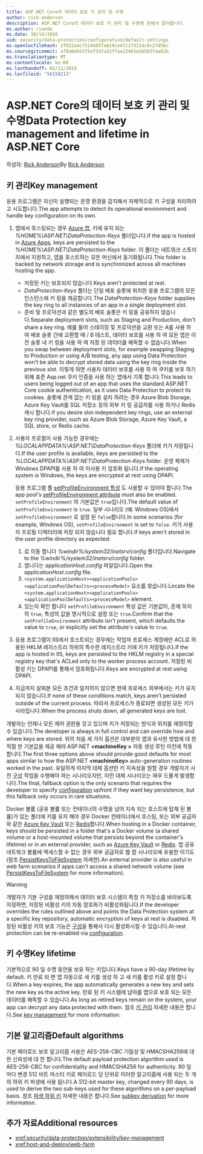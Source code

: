 ```yaml
---
title: ASP.NET Core의 데이터 보호 키 관리 및 수명
author: rick-anderson
description: ASP.NET Core의 데이터 보호 키 관리 및 수명에 관해서 알아봅니다.
ms.author: riande
ms.date: 10/14/2016
uid: security/data-protection/configuration/default-settings
ms.openlocfilehash: 2f022a4c7519485fe629ce47c27d214c8c27d5bc
ms.sourcegitcommit: af8a6eb5375ef547a52ffae22465e265837aa82b
ms.translationtype: MT
ms.contentlocale: ko-KR
ms.lasthandoff: 02/12/2019
ms.locfileid: "56159213"
---
```

# <a name="data-protection-key-management-and-lifetime-in-aspnet-core"></a><span data-ttu-id="5f37c-103">ASP.NET Core의 데이터 보호 키 관리 및 수명</span><span class="sxs-lookup"><span data-stu-id="5f37c-103">Data Protection key management and lifetime in ASP.NET Core</span></span>

<span data-ttu-id="5f37c-104">작성자: [Rick Anderson](https://twitter.com/RickAndMSFT)</span><span class="sxs-lookup"><span data-stu-id="5f37c-104">By [Rick Anderson](https://twitter.com/RickAndMSFT)</span></span>

## <a name="key-management"></a><span data-ttu-id="5f37c-105">키 관리</span><span class="sxs-lookup"><span data-stu-id="5f37c-105">Key management</span></span>

<span data-ttu-id="5f37c-106">응용 프로그램은 자신이 실행되는 운영 환경을 감지해서 자체적으로 키 구성을 처리하려고 시도합니다.</span><span class="sxs-lookup"><span data-stu-id="5f37c-106">The app attempts to detect its operational environment and handle key configuration on its own.</span></span>

1. <span data-ttu-id="5f37c-107">앱에서 호스팅되는 경우 [Azure 앱](https://azure.microsoft.com/services/app-service/), 키에 유지 되는 *%HOME%\ASP.NET\DataProtection-Keys* 폴더입니다.</span><span class="sxs-lookup"><span data-stu-id="5f37c-107">If the app is hosted in [Azure Apps](https://azure.microsoft.com/services/app-service/), keys are persisted to the *%HOME%\ASP.NET\DataProtection-Keys* folder.</span></span> <span data-ttu-id="5f37c-108">이 폴더는 네트워크 스토리지에서 지원하고, 앱을 호스트하는 모든 머신에서 동기화됩니다.</span><span class="sxs-lookup"><span data-stu-id="5f37c-108">This folder is backed by network storage and is synchronized across all machines hosting the app.</span></span>
   * <span data-ttu-id="5f37c-109">저장된 키는 보호되지 않습니다.</span><span class="sxs-lookup"><span data-stu-id="5f37c-109">Keys aren't protected at rest.</span></span>
   * <span data-ttu-id="5f37c-110">*DataProtection-Keys* 폴더는 단일 배포 슬롯에 위치한 응용 프로그램의 모든 인스턴스에 키 링을 제공합니다.</span><span class="sxs-lookup"><span data-stu-id="5f37c-110">The *DataProtection-Keys* folder supplies the key ring to all instances of an app in a single deployment slot.</span></span>
   * <span data-ttu-id="5f37c-111">준비 및 프로덕션과 같은 별도의 배포 슬롯은 키 링을 공유하지 않습니다.</span><span class="sxs-lookup"><span data-stu-id="5f37c-111">Separate deployment slots, such as Staging and Production, don't share a key ring.</span></span> <span data-ttu-id="5f37c-112">예를 들어 스테이징 및 프로덕션을 교환 또는 A를 사용 하 여 배포 슬롯 간에 교환할 때 / B 테스트, 데이터 보호를 사용 하 여 모든 앱은 이전 슬롯 내 키 링을 사용 하 여 저장 된 데이터를 해독할 수 없습니다.</span><span class="sxs-lookup"><span data-stu-id="5f37c-112">When you swap between deployment slots, for example swapping Staging to Production or using A/B testing, any app using Data Protection won't be able to decrypt stored data using the key ring inside the previous slot.</span></span> <span data-ttu-id="5f37c-113">이렇게 하면 사용자 데이터 보호를 사용 하 여 쿠키를 보호 하기 위해 표준 Asp.net 쿠키 인증을 사용 하는 앱에서 기록 합니다.</span><span class="sxs-lookup"><span data-stu-id="5f37c-113">This leads to users being logged out of an app that uses the standard ASP.NET Core cookie authentication, as it uses Data Protection to protect its cookies.</span></span> <span data-ttu-id="5f37c-114">슬롯에 관계 없는 키 링을 설치 하려는 경우 Azure Blob Storage, Azure Key Vault를 SQL 저장소 등의 외부 키 링 공급자를 사용 하거나 Redis 캐시 합니다.</span><span class="sxs-lookup"><span data-stu-id="5f37c-114">If you desire slot-independent key rings, use an external key ring provider, such as Azure Blob Storage, Azure Key Vault, a SQL store, or Redis cache.</span></span>

1. <span data-ttu-id="5f37c-115">사용자 프로필이 사용 가능한 경우에는 *%LOCALAPPDATA%\ASP.NET\DataProtection-Keys* 폴더에 키가 저장됩니다.</span><span class="sxs-lookup"><span data-stu-id="5f37c-115">If the user profile is available, keys are persisted to the *%LOCALAPPDATA%\ASP.NET\DataProtection-Keys* folder.</span></span> <span data-ttu-id="5f37c-116">운영 체제가 Windows DPAPI를 사용 하 여 미사용 키 암호화 됩니다.</span><span class="sxs-lookup"><span data-stu-id="5f37c-116">If the operating system is Windows, the keys are encrypted at rest using DPAPI.</span></span>

   <span data-ttu-id="5f37c-117">응용 프로그램 풀 [setProfileEnvironment 특성](/iis/configuration/system.applicationhost/applicationpools/add/processmodel#configuration) 도 사용할 수 있어야 합니다.</span><span class="sxs-lookup"><span data-stu-id="5f37c-117">The app pool's [setProfileEnvironment attribute](/iis/configuration/system.applicationhost/applicationpools/add/processmodel#configuration) must also be enabled.</span></span> <span data-ttu-id="5f37c-118">`setProfileEnvironment` 의 기본값은 `true`입니다.</span><span class="sxs-lookup"><span data-stu-id="5f37c-118">The default value of `setProfileEnvironment` is `true`.</span></span> <span data-ttu-id="5f37c-119">일부 시나리오 (예: Windows OS)에서 `setProfileEnvironment` 로 설정 된 `false`합니다.</span><span class="sxs-lookup"><span data-stu-id="5f37c-119">In some scenarios (for example, Windows OS), `setProfileEnvironment` is set to `false`.</span></span> <span data-ttu-id="5f37c-120">키가 사용자 프로필 디렉터리에 저장 되지 않습니다 필요 합니다.</span><span class="sxs-lookup"><span data-stu-id="5f37c-120">If keys aren't stored in the user profile directory as expected:</span></span>

   1. <span data-ttu-id="5f37c-121">로 이동 합니다 *%windir%/system32/inetsrv/config* 폴더입니다.</span><span class="sxs-lookup"><span data-stu-id="5f37c-121">Navigate to the *%windir%/system32/inetsrv/config* folder.</span></span>
   1. <span data-ttu-id="5f37c-122">엽니다는 *applicationHost.config* 파일입니다.</span><span class="sxs-lookup"><span data-stu-id="5f37c-122">Open the *applicationHost.config* file.</span></span>
   1. <span data-ttu-id="5f37c-123">`<system.applicationHost><applicationPools><applicationPoolDefaults><processModel>` 요소를 찾습니다.</span><span class="sxs-lookup"><span data-stu-id="5f37c-123">Locate the `<system.applicationHost><applicationPools><applicationPoolDefaults><processModel>` element.</span></span>
   1. <span data-ttu-id="5f37c-124">있는지 확인 합니다 `setProfileEnvironment` 특성 값은 기본값이, 존재 하지 하 `true`, 특성의 값을 명시적으로 설정 또는 `true`.</span><span class="sxs-lookup"><span data-stu-id="5f37c-124">Confirm that the `setProfileEnvironment` attribute isn't present, which defaults the value to `true`, or explicitly set the attribute's value to `true`.</span></span>

1. <span data-ttu-id="5f37c-125">응용 프로그램이 IIS에서 호스트되는 경우에는 작업자 프로세스 계정에만 ACL로 허용된 HKLM 레지스트리 하위의 특수한 레지스트리 키에 키가 저장됩니다.</span><span class="sxs-lookup"><span data-stu-id="5f37c-125">If the app is hosted in IIS, keys are persisted to the HKLM registry in a special registry key that's ACLed only to the worker process account.</span></span> <span data-ttu-id="5f37c-126">저장된 비활성 키는 DPAPI를 통해서 암호화됩니다.</span><span class="sxs-lookup"><span data-stu-id="5f37c-126">Keys are encrypted at rest using DPAPI.</span></span>

1. <span data-ttu-id="5f37c-127">지금까지 살펴본 모든 조건과 일치하지 않으면 현재 프로세스 외부에서는 키가 유지되지 않습니다.</span><span class="sxs-lookup"><span data-stu-id="5f37c-127">If none of these conditions match, keys aren't persisted outside of the current process.</span></span> <span data-ttu-id="5f37c-128">따라서 프로세스가 종료되면 생성된 모든 키가 사라집니다.</span><span class="sxs-lookup"><span data-stu-id="5f37c-128">When the process shuts down, all generated keys are lost.</span></span>

<span data-ttu-id="5f37c-129">개발자는 언제나 모든 제어 권한을 갖고 있으며 키가 저장되는 방식과 위치를 재정의할 수 있습니다.</span><span class="sxs-lookup"><span data-stu-id="5f37c-129">The developer is always in full control and can override how and where keys are stored.</span></span> <span data-ttu-id="5f37c-130">위의 처음 세 가지 옵션은 대부분의 앱과 유사한 방법에 대 한 적절 한 기본값을 제공 해야 ASP.NET  **\<machineKey >** 자동 생성 루틴 이전에 작동 합니다.</span><span class="sxs-lookup"><span data-stu-id="5f37c-130">The first three options above should provide good defaults for most apps similar to how the ASP.NET **\<machineKey>** auto-generation routines worked in the past.</span></span> <span data-ttu-id="5f37c-131">유일하게 마지막 대체 옵션만 키 지속성을 원할 경우 개발자가 사전 [구성](xref:security/data-protection/configuration/overview) 작업을 수행해야 하는 시나리오지만, 이런 대체 시나리오는 매우 드물게 발생합니다.</span><span class="sxs-lookup"><span data-stu-id="5f37c-131">The final, fallback option is the only scenario that requires the developer to specify [configuration](xref:security/data-protection/configuration/overview) upfront if they want key persistence, but this fallback only occurs in rare situations.</span></span>

<span data-ttu-id="5f37c-132">Docker 볼륨 (공유 볼륨 또는 컨테이너의 수명을 넘어 지속 되는 호스트에 탑재 된 볼륨)가 있는 폴더에 키를 유지 해야 경우 Docker 컨테이너에서 호스팅, 또는 외부 공급자와 같은 [Azure Key Vault](https://azure.microsoft.com/services/key-vault/) 또는 [Redis](https://redis.io/)합니다.</span><span class="sxs-lookup"><span data-stu-id="5f37c-132">When hosting in a Docker container, keys should be persisted in a folder that's a Docker volume (a shared volume or a host-mounted volume that persists beyond the container's lifetime) or in an external provider, such as [Azure Key Vault](https://azure.microsoft.com/services/key-vault/) or [Redis](https://redis.io/).</span></span> <span data-ttu-id="5f37c-133">앱 공유 네트워크 볼륨에 액세스할 수 없는 경우 외부 공급자로 웹 팜 시나리오에 유용한 이기도 (참조 [PersistKeysToFileSystem](xref:security/data-protection/configuration/overview#persistkeystofilesystem) 자세한).</span><span class="sxs-lookup"><span data-stu-id="5f37c-133">An external provider is also useful in web farm scenarios if apps can't access a shared network volume (see [PersistKeysToFileSystem](xref:security/data-protection/configuration/overview#persistkeystofilesystem) for more information).</span></span>

> [!WARNING]
> <span data-ttu-id="5f37c-134">개발자가 기본 구성을 재정의해서 데이터 보호 시스템이 특정 키 저장소를 바라보도록 지정하면, 저장된 비활성 키의 자동 암호화가 비활성화됩니다.</span><span class="sxs-lookup"><span data-stu-id="5f37c-134">If the developer overrides the rules outlined above and points the Data Protection system at a specific key repository, automatic encryption of keys at rest is disabled.</span></span> <span data-ttu-id="5f37c-135">저장된 비활성 키의 보호 기능은 [구성](xref:security/data-protection/configuration/overview)을 통해서 다시 활성화시킬 수 있습니다.</span><span class="sxs-lookup"><span data-stu-id="5f37c-135">At-rest protection can be re-enabled via [configuration](xref:security/data-protection/configuration/overview).</span></span>

## <a name="key-lifetime"></a><span data-ttu-id="5f37c-136">키 수명</span><span class="sxs-lookup"><span data-stu-id="5f37c-136">Key lifetime</span></span>

<span data-ttu-id="5f37c-137">기본적으로 90 일 수명 동안을 보유 하는 키입니다.</span><span class="sxs-lookup"><span data-stu-id="5f37c-137">Keys have a 90-day lifetime by default.</span></span> <span data-ttu-id="5f37c-138">키 만료 되 면 앱 자동으로 새 키를 생성 하 고 새 키를 활성 키로 설정 합니다.</span><span class="sxs-lookup"><span data-stu-id="5f37c-138">When a key expires, the app automatically generates a new key and sets the new key as the active key.</span></span> <span data-ttu-id="5f37c-139">만료 된 키 시스템에 남아를 앱으로 보호 되는 모든 데이터를 해독할 수 있습니다.</span><span class="sxs-lookup"><span data-stu-id="5f37c-139">As long as retired keys remain on the system, your app can decrypt any data protected with them.</span></span> <span data-ttu-id="5f37c-140">참조 [키 관리](xref:security/data-protection/implementation/key-management#key-expiration-and-rolling) 자세한 내용은 합니다.</span><span class="sxs-lookup"><span data-stu-id="5f37c-140">See [key management](xref:security/data-protection/implementation/key-management#key-expiration-and-rolling) for more information.</span></span>

## <a name="default-algorithms"></a><span data-ttu-id="5f37c-141">기본 알고리즘</span><span class="sxs-lookup"><span data-stu-id="5f37c-141">Default algorithms</span></span>

<span data-ttu-id="5f37c-142">기본 페이로드 보호 알고리즘 사용은 AES-256-CBC 기밀성 및 HMACSHA256에 대 한 신뢰성에 대 한 합니다.</span><span class="sxs-lookup"><span data-stu-id="5f37c-142">The default payload protection algorithm used is AES-256-CBC for confidentiality and HMACSHA256 for authenticity.</span></span> <span data-ttu-id="5f37c-143">90 일 마다 변경 512 비트 마스터 키로 페이로드 당 단위로 이러한 알고리즘에 사용 되는 두 개의 하위 키 파생에 사용 됩니다.</span><span class="sxs-lookup"><span data-stu-id="5f37c-143">A 512-bit master key, changed every 90 days, is used to derive the two sub-keys used for these algorithms on a per-payload basis.</span></span> <span data-ttu-id="5f37c-144">참조 [파생 하위 키](xref:security/data-protection/implementation/subkeyderivation#additional-authenticated-data-and-subkey-derivation) 자세한 내용은 합니다.</span><span class="sxs-lookup"><span data-stu-id="5f37c-144">See [subkey derivation](xref:security/data-protection/implementation/subkeyderivation#additional-authenticated-data-and-subkey-derivation) for more information.</span></span>

## <a name="additional-resources"></a><span data-ttu-id="5f37c-145">추가 자료</span><span class="sxs-lookup"><span data-stu-id="5f37c-145">Additional resources</span></span>

* <xref:security/data-protection/extensibility/key-management>
* <xref:host-and-deploy/web-farm>
